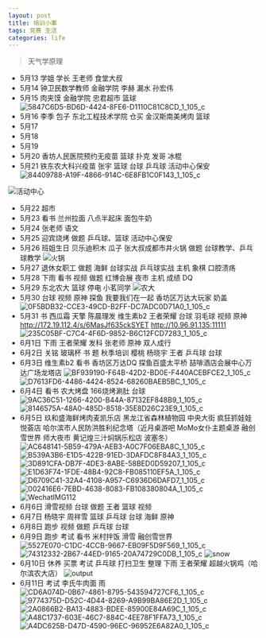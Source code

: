 ```yaml
---
layout: post
title: 培训小事
tags: 竞赛 生活
categories: life
---
```


> 天气学原理 

* 5月13 学姐 学长 王老师 食堂大叔
* 5月14 钟卫民数学教师 金融学院 李赫 漏水 孙宏伟
* 5月15 肉夹馍 金融学院 忠君超市 篮球
![5847C6D5-BD6D-4424-8FE6-D1110C81C8CD_1_105_c](https://i.loli.net/2021/06/10/vD5gdzsBA9Ohj2S.jpg)
* 5月16 李季 包子 东北工程技术学院 仓买 金汉斯南美烤肉 篮球
* 5月17 
* 5月18
* 5月19 
* 5月20 香坊人民医院预约无疫苗  篮球 扑克 发哥 冰棍
* 5月21 铁东农大科兴疫苗 张宇 篮球 台球 乒乓球 活动中心保安
![84409788-A19F-4866-914C-6E8FB1C0F143_1_105_c](https://i.loli.net/2021/06/10/5Xo24VH7mYZdnvb.jpg)

![活动中心](https://i.loli.net/2021/06/10/bJwPy8cItaHmzQl.jpg)
* 5月22 超市
* 5月23 看书 兰州拉面 八点半起床 面包牛奶
* 5月24 张老师 语文
* 5月25 迎宾烧烤 做题 乒乓球、篮球 活动中心保安
* 5月26 班姐生日 贝乐迪积木 瓜子 张大叔成都市井火锅 做题 台球教学、乒乓球教学
![火锅](https://i.loli.net/2021/06/10/z4rnQKSBh8vYCkx.jpg)
* 5月27 退休女职工 做题 海鲜 台球实战 乒乓球实战 主机 象棋 口腔溃疡
* 5月28 下雨 看书 视频 做题 红博会展 夜市 主机 成绩 DQ
* 5月29 东北农大 篮球 停电 小茗同学
![农大](https://i.loli.net/2021/06/10/vO7daFCVwtomkDU.jpg)
* 5月30 台球 视频 原神 探鱼 我要我们在一起 香坊区万达大玩家 奶盖
![0F5BDB32-CCE3-49CD-B2FF-DC7ADC0D71A0_1_105_c](https://i.loli.net/2021/06/10/MimwVnp28Tb4kYz.jpg)
* 5月31 书 西瓜霜 天擎 陈晨理发 维生素b2 王者荣耀 台球 羽毛球 视频 原神
http://172.19.112.4/s/6MasJf635ckSYET
http://10.96.91.135:11111
![235C05BF-C7C4-4F6D-9852-B6C12FCD7283_1_105_c](https://i.loli.net/2021/06/10/3X17Ghd2cUIxwpK.jpg)
* 6月1日 下雨 王者荣耀 发科 张老师 原神 双人成行
* 6月2日 关铭 玻璃杯 书 题 秋季培训 樱桃 杨晓宇 王者 乒乓球 台球 
* 6月3日 维生素b2 看书 香坊区万达DQ 探鱼百盛太平桥 喆啡酒店会展中心万达广场龙塔店
![BF939190-F64B-42D2-BD0E-F440ACEBFCE2_1_105_c](https://i.loli.net/2021/06/10/mxOqlynAPV5HQKD.jpg)
![D7613FD6-4486-4424-8524-68260BAEB5BC_1_105_c](https://i.loli.net/2021/06/10/LgP4HT3xyco7zsa.jpg)
* 6月4日 看书 农大烤盘 166烧烤涮肚 台球
![9AC36C51-1266-4200-B44A-87132EF848B9_1_105_c](https://i.loli.net/2021/06/10/znD8OLJMobPXIhe.jpg)
![8146575A-48A0-485D-8518-35E8D26C23E9_1_105_c](https://i.loli.net/2021/06/10/hiqdFwbQCsjUp4y.jpg)
* 6月5日 玖和盛海鲜烤肉麦凯乐店 黑龙江省森林植物园 中央大街 疯狂抓娃娃悦荟店 哈尔滨市人民防洪胜利纪念塔（近月桌游吧 MoMo女仆主题桌游 融创雪世界 师大夜市 黄记煌三汁焖锅乐松店 波塞冬）
![AC648141-5B59-479A-AEB3-A0C7F06EBA8C_1_105_c](https://i.loli.net/2021/06/10/xqBCA67YKtPIOED.jpg)
![B539A3B6-E1D5-422B-91ED-3DAFDC8F84A3_1_105_c](https://i.loli.net/2021/06/10/cKMqdQjJVU5CyFT.jpg)
![3D891CFA-DB7F-4DE3-8ABE-58BED0D59207_1_105_c](https://i.loli.net/2021/06/10/mkRZrzPfUNgESu1.jpg)
![E1D63F74-1FDE-48B4-92C8-FB085110EF5A_1_105_c](https://i.loli.net/2021/06/10/OWwFPiNAgGcsudt.jpg)
![D6709C41-32A4-4108-A957-C6936D6DAFD7_1_105_c](https://i.loli.net/2021/06/10/F7B8OWGKZNXjq5s.jpg)
![002416E6-7EBD-4638-8083-FB108380804A_1_105_c](https://i.loli.net/2021/06/10/fHWl8Bb5o2wJeIZ.jpg)
![WechatIMG112](https://i.loli.net/2021/06/11/m9MHlfK8nctOSwT.jpg)
* 6月6日 滑雪视频 台球 做题 王者 篮球 视频
* 6月7日 杨晓宇 周祥雪 篮球 乒乓球 台球 海鲜 原神
* 6月8日 跑步 视频 做题 乒乓球 台球
* 6月9日 跑步 考试 看书 米村拌饭 滑雪 融创雪世界
![5527E070-C1DC-4CCB-9667-EB09F5D9F569_1_105_c](https://i.loli.net/2021/06/10/x6BszqjYHSnlT8R.jpg)
![74312332-2B67-44ED-9165-20A74729C0DB_1_105_c](https://i.loli.net/2021/06/11/nS1FusJeA87fqpD.jpg)
![snow](https://i.loli.net/2021/06/11/e7hqwLaO59IFVJt.jpg)
* 6月10日 休养 买票 考试 乒乓球 打扫卫生 整理 下雨 王者荣耀 超越火锅鸡（哈尔滨农大店）
![output](https://i.loli.net/2021/06/11/whfUsaIyEFeBiCH.png)
* 6月11日 考试 李氏牛肉面 雨 
![CD6A074D-0B67-4861-8795-543594727CF6_1_105_c](https://i.loli.net/2021/06/11/Sx3tGPzoqJXuCb8.jpg)
![9774375D-D52C-4D44-8269-A9B99BA86E2D_1_105_c](https://i.loli.net/2021/06/11/CQYOtdfxoWNS7e5.jpg)
![2A0866B2-BA13-4883-BDEE-85900E84A69C_1_105_c](https://i.loli.net/2021/06/11/uqCRPzWKVYsAD4y.jpg)
![A48C1737-603E-46C7-884C-4EE78F1FFA73_1_105_c](https://i.loli.net/2021/06/11/3mRIVGzpfELKQDb.jpg)
![A4DC625B-D47D-4590-96EC-96952E6A82A0_1_105_c](https://i.loli.net/2021/06/11/El7Ap8H1BzuYar5.jpg)